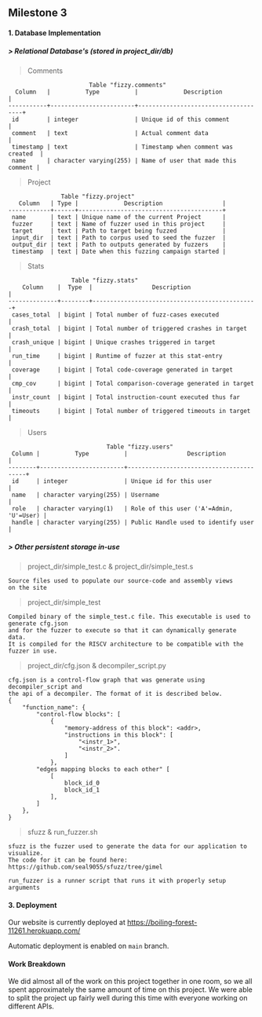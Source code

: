 ## Milestone 3

#### 1. Database Implementation

##### > Relational Database's (stored in project\_dir/db)
> Comments
```
                       Table "fizzy.comments"
  Column   |          Type          |             Description             |
-----------+------------------------+-------------------------------------+
 id        | integer                | Unique id of this comment           |
 comment   | text                   | Actual comment data                 |
 timestamp | text                   | Timestamp when comment was created  |
 name      | character varying(255) | Name of user that made this comment |
```

> Project
```
               Table "fizzy.project"
   Column   | Type |             Description                 |
------------+------+-----------------------------------------+
 name       | text | Unique name of the current Project      |
 fuzzer     | text | Name of fuzzer used in this project     |
 target     | text | Path to target being fuzzed             |
 input_dir  | text | Path to corpus used to seed the fuzzer  |
 output_dir | text | Path to outputs generated by fuzzers    |
 timestamp  | text | Date when this fuzzing campaign started |
```

> Stats
```
                  Table "fizzy.stats"
    Column    |  Type  |                 Description                   |
--------------+--------+-----------------------------------------------+
 cases_total  | bigint | Total number of fuzz-cases executed           |
 crash_total  | bigint | Total number of triggered crashes in target   |
 crash_unique | bigint | Unique crashes triggered in target            |
 run_time     | bigint | Runtime of fuzzer at this stat-entry          |
 coverage     | bigint | Total code-coverage generated in target       |
 cmp_cov      | bigint | Total comparison-coverage generated in target |
 instr_count  | bigint | Total instruction-count executed thus far     |
 timeouts     | bigint | Total number of triggered timeouts in target  |
```

> Users
```
                            Table "fizzy.users"
 Column |          Type          |                 Description             |
--------+------------------------+-----------------------------------------+
 id     | integer                | Unique id for this user                 |
 name   | character varying(255) | Username                                |
 role   | character varying(1)   | Role of this user ('A'=Admin, 'U'=User) |
 handle | character varying(255) | Public Handle used to identify user     |
```

##### > Other persistent storage in-use
> project\_dir/simple\_test.c & project\_dir/simple\_test.s
```
Source files used to populate our source-code and assembly views 
on the site
```

> project\_dir/simple\_test
```
Compiled binary of the simple_test.c file. This executable is used to generate cfg.json 
and for the fuzzer to execute so that it can dynamically generate data.
It is compiled for the RISCV architecture to be compatible with the fuzzer in use.
```

> project\_dir/cfg.json & decompiler\_script.py
```
cfg.json is a control-flow graph that was generate using decompiler_script and 
the api of a decompiler. The format of it is described below.
{
    "function_name": {
        "control-flow blocks": [
            {
                "memory-address of this block": <addr>,
                "instructions in this block": [
                    "<instr_1>",
                    "<instr_2>".
                ]
            },
        "edges mapping blocks to each other" [
            [
                block_id_0
                block_id_1
            ],
        ]
    },
}
```

> sfuzz & run\_fuzzer.sh
```
sfuzz is the fuzzer used to generate the data for our application to visualize.
The code for it can be found here: https://github.com/seal9055/sfuzz/tree/gimel

run_fuzzer is a runner script that runs it with properly setup arguments
```

#### 3. Deployment
Our website is currently deployed at https://boiling-forest-11261.herokuapp.com/

Automatic deployment is enabled on `main` branch.

#### Work Breakdown
We did almost all of the work on this project together in one room, so we all spent approximately
the same amount of time on this project. We were able to split the project up fairly well during
this time with everyone working on different APIs. 
